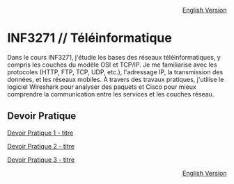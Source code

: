 <p align="right">
  <a href="./README_en.md">English Version</a>
</p>

# INF3271 // Téléinformatique

Dans le cours INF3271, j'étudie les bases des réseaux téléinformatiques, y compris les couches du modèle OSI et TCP/IP. Je me familiarise avec les protocoles (HTTP, FTP, TCP, UDP, etc.), l'adressage IP, la transmission des données, et les réseaux mobiles. À travers des travaux pratiques, j'utilise le logiciel Wireshark pour analyser des paquets et Cisco pour mieux comprendre la communication entre les services et les couches réseau.

## Devoir Pratique
[Devoir Pratique 1 - titre](URL "titre facultatif")

[Devoir Pratique 2 - titre](URL "titre facultatif")

[Devoir Pratique 3 - titre](URL "titre facultatif")

<p align="right">
  <a href="./README_en.md">English Version</a>
</p>